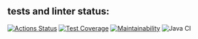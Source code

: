 ##  tests and linter status:
[![Actions Status](https://github.com/NestyChe/java-project-lvl2/workflows/hexlet-check/badge.svg)](https://github.com/NestyChe/java-project-lvl2/actions)
[![Test Coverage](https://api.codeclimate.com/v1/badges/bcfe8c5b12a6532e7ac5/test_coverage)](https://codeclimate.com/github/NestyChe/java-project-lvl2/test_coverage)
[![Maintainability](https://api.codeclimate.com/v1/badges/bcfe8c5b12a6532e7ac5/maintainability)](https://codeclimate.com/github/NestyChe/java-project-lvl2/maintainability)
![Java CI](https://github.com/NestyChe/java-project-lvl2/actions/workflows/github-actions.yml/badge.svg)
